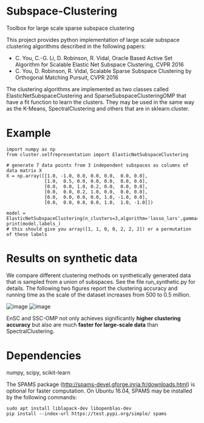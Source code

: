 # Subspace-Clustering
Toolbox for large scale sparse subspace clustering

This project provides python implementation of large scale subspace clustering algorithms described in the following papers:

- C. You, C.-G. Li, D. Robinson, R. Vidal, Oracle Based Active Set Algorithm for Scalable Elastic Net Subspace Clustering, CVPR 2016
- C. You, D. Robinson, R. Vidal, Scalable Sparse Subspace Clustering by Orthogonal Matching Pursuit, CVPR 2016

The clustering algorithms are implemented as two classes called ElasticNetSubspaceClustering and SparseSubspaceClusteringOMP that have a fit function to learn the clusters. They may be used in the same way as the K-Means, SpectralClustering and others that are in sklearn.cluster.

# Example
```
import numpy as np
from cluster.selfrepresentation import ElasticNetSubspaceClustering

# generate 7 data points from 3 independent subspaces as columns of data matrix X
X = np.array([[1.0, -1.0, 0.0, 0.0, 0.0,  0.0, 0.0],
              [1.0,  0.5, 0.0, 0.0, 0.0,  0.0, 0.0],
              [0.0,  0.0, 1.0, 0.2, 0.0,  0.0, 0.0],
              [0.0,  0.0, 0.2, 1.0, 0.0,  0.0, 0.0],
              [0.0,  0.0, 0.0, 0.0, 1.0, -1.0, 0.0],
              [0.0,  0.0, 0.0, 0.0, 1.0,  1.0, -1.0]])

model = ElasticNetSubspaceClustering(n_clusters=3,algorithm='lasso_lars',gamma=50).fit(X.T)
print(model.labels_)
# this should give you array([1, 1, 0, 0, 2, 2, 2]) or a permutation of these labels
```

# Results on synthetic data
We compare different clustering methods on synthetically generated data that is sampled from a union of subspaces. See the file run_synthetic.py for details. The following two figures report the clustering accuracy and running time as the scale of the dataset increases from 500 to 0.5 million.

![image](https://github.com/ChongYou/subspace-clustering/blob/master/figs/synthetic_acc.png)    ![image](https://github.com/ChongYou/subspace-clustering/blob/master/figs/synthetic_time.png)

EnSC and SSC-OMP not only achieves significantly **higher clustering accuracy** but also are much **faster for large-scale data** than SpectralClustering. 

# Dependencies
numpy, scipy, scikit-learn

The SPAMS package (http://spams-devel.gforge.inria.fr/downloads.html) is optional for faster computation. On Ubuntu 16.04, SPAMS may be installed by the following commands:
```
sudo apt install liblapack-dev libopenblas-dev
pip install --index-url https://test.pypi.org/simple/ spams
```
